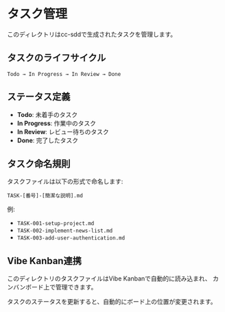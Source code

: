 # タスク管理

このディレクトリはcc-sddで生成されたタスクを管理します。

## タスクのライフサイクル

```
Todo → In Progress → In Review → Done
```

## ステータス定義

- **Todo**: 未着手のタスク
- **In Progress**: 作業中のタスク
- **In Review**: レビュー待ちのタスク
- **Done**: 完了したタスク

## タスク命名規則

タスクファイルは以下の形式で命名します:
```
TASK-[番号]-[簡潔な説明].md
```

例:
- `TASK-001-setup-project.md`
- `TASK-002-implement-news-list.md`
- `TASK-003-add-user-authentication.md`

## Vibe Kanban連携

このディレクトリのタスクファイルはVibe Kanbanで自動的に読み込まれ、
カンバンボード上で管理できます。

タスクのステータスを更新すると、自動的にボード上の位置が変更されます。
